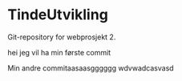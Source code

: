 # TindeUtvikling
Git-repository for webprosjekt 2.


hei jeg vil ha min første commit

Min andre commitaasaasgggggg
wdvwadcasvasd
